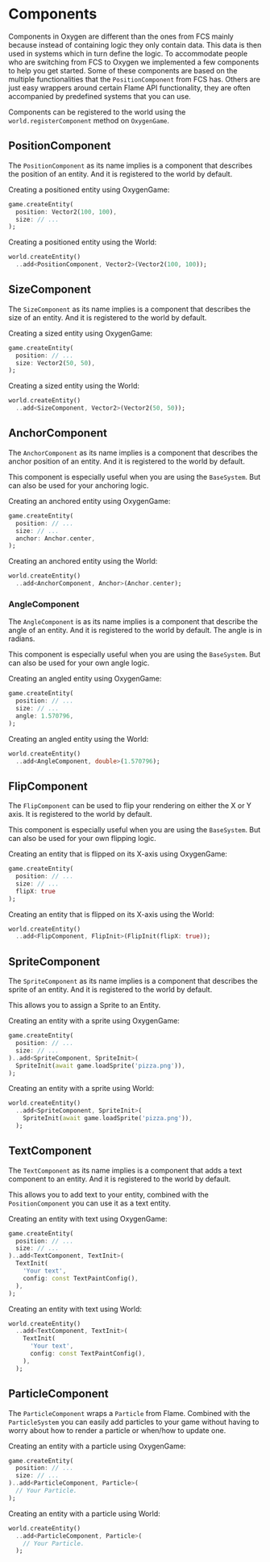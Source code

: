 # Components

Components in Oxygen are different than the ones from FCS mainly because instead
of containing logic they only contain data. This data is then used in systems
which in turn define the logic. To accommodate people who are switching from FCS
to Oxygen we implemented a few components to help you get started. Some of these
components are based on the multiple functionalities that the
`PositionComponent` from FCS has. Others are just easy wrappers around certain
Flame API functionality, they are often accompanied by predefined systems that
you can use.

Components can be registered to the world using the `world.registerComponent` method on
`OxygenGame`.


## PositionComponent

The `PositionComponent` as its name implies is a component that describes the position of an
entity. And it is registered to the world by default.

Creating a positioned entity using OxygenGame:

```dart
game.createEntity(
  position: Vector2(100, 100),
  size: // ...
);
```

Creating a positioned entity using the World:

```dart
world.createEntity()
  ..add<PositionComponent, Vector2>(Vector2(100, 100));
```


## SizeComponent

The `SizeComponent` as its name implies is a component that describes the size of an entity.
And it is registered to the world by default.

Creating a sized entity using OxygenGame:

```dart
game.createEntity(
  position: // ...
  size: Vector2(50, 50),
);
```

Creating a sized entity using the World:

```dart
world.createEntity()
  ..add<SizeComponent, Vector2>(Vector2(50, 50));
```


## AnchorComponent

The `AnchorComponent` as its name implies is a component that describes the anchor position of an
entity. And it is registered to the world by default.

This component is especially useful when you are using the `BaseSystem`. But can also
be used for your anchoring logic.

Creating an anchored entity using OxygenGame:

```dart
game.createEntity(
  position: // ...
  size: // ...
  anchor: Anchor.center,
);
```

Creating an anchored entity using the World:

```dart
world.createEntity()
  ..add<AnchorComponent, Anchor>(Anchor.center);
```


### AngleComponent

The `AngleComponent` is as its name implies is a component that describe the angle of an entity.
And it is registered to the world by default. The angle is in radians.

This component is especially useful when you are using the `BaseSystem`. But can also
be used for your own angle logic.

Creating an angled entity using OxygenGame:

```dart
game.createEntity(
  position: // ...
  size: // ...
  angle: 1.570796,
);
```

Creating an angled entity using the World:

```dart
world.createEntity()
  ..add<AngleComponent, double>(1.570796);
```


## FlipComponent

The `FlipComponent` can be used to flip your rendering on either the X or Y axis. It is registered
to the world by default.

This component is especially useful when you are using the `BaseSystem`. But can also
be used for your own flipping logic.

Creating an entity that is flipped on its X-axis using OxygenGame:

```dart
game.createEntity(
  position: // ...
  size: // ...
  flipX: true
);
```

Creating an entity that is flipped on its X-axis using the World:

```dart
world.createEntity()
  ..add<FlipComponent, FlipInit>(FlipInit(flipX: true));
```


## SpriteComponent

The `SpriteComponent` as its name implies is a component that describes the sprite of an entity.
And it is registered to the world by default.

This allows you to assign a Sprite to an Entity.

Creating an entity with a sprite using OxygenGame:

```dart
game.createEntity(
  position: // ...
  size: // ...
)..add<SpriteComponent, SpriteInit>(
  SpriteInit(await game.loadSprite('pizza.png')),
);
```

Creating an entity with a sprite using World:

```dart
world.createEntity()
  ..add<SpriteComponent, SpriteInit>(
    SpriteInit(await game.loadSprite('pizza.png')),
  );
```


## TextComponent

The `TextComponent` as its name implies is a component that adds a text component to an entity.
And it is registered to the world by default.

This allows you to add text to your entity, combined with the `PositionComponent` you can use it
as a text entity.

Creating an entity with text using OxygenGame:

```dart
game.createEntity(
  position: // ...
  size: // ...
)..add<TextComponent, TextInit>(
  TextInit(
    'Your text',
    config: const TextPaintConfig(),
  ),
);
```

Creating an entity with text using World:

```dart
world.createEntity()
  ..add<TextComponent, TextInit>(
    TextInit(
      'Your text',
      config: const TextPaintConfig(),
    ),
  );
```


## ParticleComponent

The `ParticleComponent` wraps a `Particle` from Flame. Combined with the
`ParticleSystem` you can easily add particles to your game without having to
worry about how to render a particle or when/how to update one.

Creating an entity with a particle using OxygenGame:

```dart
game.createEntity(
  position: // ...
  size: // ...
)..add<ParticleComponent, Particle>(
  // Your Particle.
);
```

Creating an entity with a particle using World:

```dart
world.createEntity()
  ..add<ParticleComponent, Particle>(
    // Your Particle.
  );
```

